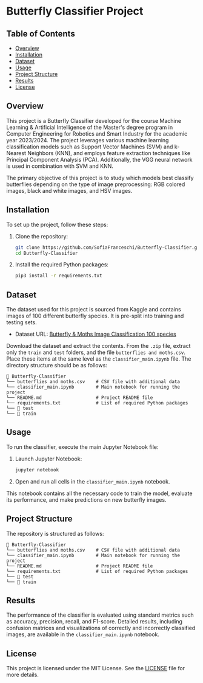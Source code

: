 # Butterfly Classifier Project

## Table of Contents
- [Overview](#overview)
- [Installation](#installation)
- [Dataset](#dataset)
- [Usage](#usage)
- [Project Structure](#project-structure)
- [Results](#results)
- [License](#license)

## Overview

This project is a Butterfly Classifier developed for the course Machine Learning & Artificial Intelligence of the Master's degree program in Computer Engineering for Robotics and Smart Industry for the academic year 2023/2024. The project leverages various machine learning classification models such as Support Vector Machines (SVM) and k-Nearest Neighbors (KNN), and employs feature extraction techniques like Principal Component Analysis (PCA). Additionally, the VGG neural network is used in combination with SVM and KNN.

The primary objective of this project is to study which models best classify butterflies depending on the type of image preprocessing: RGB colored images, black and white images, and HSV images.

## Installation

To set up the project, follow these steps:

1. Clone the repository:
    ```bash
    git clone https://github.com/SofiaFranceschi/Butterfly-Classifier.git
    cd Butterfly-Classifier
    ```

2. Install the required Python packages:
    ```bash
    pip3 install -r requirements.txt
    ```

## Dataset

The dataset used for this project is sourced from Kaggle and contains images of 100 different butterfly species. It is pre-split into training and testing sets.

- Dataset URL: [Butterfly & Moths Image Classification 100 species](https://www.kaggle.com/datasets/gpiosenka/butterfly-images40-species)

Download the dataset and extract the contents. From the `.zip` file, extract only the `train` and `test` folders, and the file `butterflies and moths.csv`. Place these items at the same level as the `classifier_main.ipynb` file. The directory structure should be as follows:
```
📁 Butterfly-Classifier
└── butterflies and moths.csv    # CSV file with additional data
└── classifier_main.ipynb        # Main notebook for running the project
└── README.md                    # Project README file
└── requirements.txt             # List of required Python packages
└── 📁 test
└── 📁 train
```

## Usage

To run the classifier, execute the main Jupyter Notebook file:

1. Launch Jupyter Notebook:
    ```bash
    jupyter notebook
    ```

2. Open and run all cells in the `classifier_main.ipynb` notebook.

This notebook contains all the necessary code to train the model, evaluate its performance, and make predictions on new butterfly images.

## Project Structure

The repository is structured as follows:
```
📁 Butterfly-Classifier
└── butterflies and moths.csv    # CSV file with additional data
└── classifier_main.ipynb        # Main notebook for running the project
└── README.md                    # Project README file
└── requirements.txt             # List of required Python packages
└── 📁 test
└── 📁 train
```

## Results

The performance of the classifier is evaluated using standard metrics such as accuracy, precision, recall, and F1-score. Detailed results, including confusion matrices and visualizations of correctly and incorrectly classified images, are available in the `classifier_main.ipynb` notebook.

## License

This project is licensed under the MIT License. See the [LICENSE](LICENSE) file for more details.


